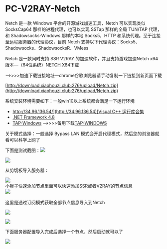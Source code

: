 # PC-V2RAY-Netch

Netch 是一款 Windows 平台的开源游戏加速工具，Netch 可以实现类似 SocksCap64 那样的进程代理，也可以实现 SSTap 那样的全局 TUN/TAP 代理，和 Shadowsocks-Windows 那样的本地 Socks5，HTTP 和系统代理。至于连接至远程服务器的代理协议，目前 Netch 支持以下代理协议：Socks5、Shadowsocks、ShadowsocksR、VMess

Netch 是一款同时支持 SSR V2RAY 的加速软件，并且支持游戏加速Netch x64 版本—（64位系统）[NETCH X64下载](https://www.shenlejiang.xyz/upload/Netch.zip)

—->>>>加速下载链接地址—chrome谷歌浏览器请手动复制一下链接到新页面下载

[http://download.xiaohouzi.club:276/upload/Netch.zip](http://download.xiaohouzi.club:276/upload/Netch.zip)

系统安装环境需要如下：一般win10以上系统都会满足一下运行环境

* [http://34.96.136.54/](http://34.96.136.54)[Visual C++ 运行库合集](https://www.google.com/search?q=Visual+C%2B%2B+%E8%BF%90%E8%A1%8C%E5%BA%93%E5%90%88%E9%9B%86)
* [.NET Framework 4.8](https://dotnet.microsoft.com/download/dotnet-framework/thank-you/net48-offline-installer)
* [TAP-Windows](http://jc.muyiyun.top:276/tap-windows-9.21.2.exe) —>>>>备用下载[TAP-WINDOWS](http://34.96.136.54/tap-windows-9.21.2.exe)

关于模式选择：一般选择 Bypass LAN 模式会开启代理模式，然后您的浏览器就看可以科学上网了

下面是测试截图：![](https://www.shenlejiang.xyz/wp-content/uploads/2020/04/001-1-1024x493.png)

![](https://www.shenlejiang.xyz/wp-content/uploads/2020/04/002-1024x501.png)

从剪切板导入服务器：

![](https://www.shenlejiang.xyz/wp-content/uploads/2020/04/003-1024x498.png)\
小猴子快速添加节点里面可以快速添加SSR或者V2RAY的节点信息\
![](https://www.shenlejiang.xyz/wp-content/uploads/2020/04/0011-1024x895.png)\
\
这里是通过订阅模式获取全部节点信息导入到Netch

![](https://www.shenlejiang.xyz/wp-content/uploads/2020/04/0041-1024x485.png)

![](https://www.shenlejiang.xyz/wp-content/uploads/2020/04/0042-1024x686.png)

下面服务器配置导入完成后选择一个节点，然后启动就可以了

![](https://www.shenlejiang.xyz/wp-content/uploads/2020/04/0043-1024x504.png)
